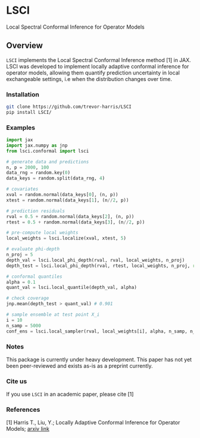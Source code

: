# LSCI

Local Spectral Conformal Inference for Operator Models

## Overview

`LSCI` implements the Local Spectral Conformal Inference method [1] in JAX. LSCI was developed to implement locally adaptive conformal inference for operator models, allowing them quantify prediction uncertainty in local exchangeable settings, i.e when the distribution changes over time.

### Installation
```bash
git clone https://github.com/trevor-harris/LSCI
pip install LSCI/
```
### Examples

```python
import jax
import jax.numpy as jnp
from lsci.conformal import lsci

# generate data and predictions
n, p = 2000, 100
data_rng = random.key(0)
data_keys = random.split(data_rng, 4)

# covariates
xval = random.normal(data_keys[0], (n, p))
xtest = random.normal(data_keys[1], (n//2, p))

# prediction residuals
rval = 0.5 + random.normal(data_keys[2], (n, p))
rtest = 0.5 + random.normal(data_keys[3], (n//2, p))

# pre-compute local weights
local_weights = lsci.localize(xval, xtest, 5)

# evaluate phi-depth
n_proj = 5
depth_val = lsci.local_phi_depth(rval, rval, local_weights, n_proj)
depth_test = lsci.local_phi_depth(rval, rtest, local_weights, n_proj, reduce = True)

# conformal quantiles
alpha = 0.1
quant_val = lsci.local_quantile(depth_val, alpha)

# check coverage
jnp.mean(depth_test > quant_val) # 0.901

# sample ensemble at test point X_i
i = 10
n_samp = 5000
conf_ens = lsci.local_sampler(rval, local_weights[i], alpha, n_samp, n_proj)
```

### Notes

This package is currently under heavy development. This paper has not yet been peer-reviewed and exists as-is as a preprint currently.

### Cite us

If you use `LSCI` in an academic paper, please cite [1]

### References
<a id='1'>[1]</a>
Harris T., Liu, Y.; 
Locally Adaptive Conformal Inference for Operator Models;
[arxiv link](https://arxiv.org/abs/2507.20975)

